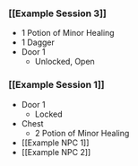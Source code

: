 
### [[Example Session 3]]

* 1 Potion of Minor Healing
* 1 Dagger
* Door 1
	* Unlocked, Open

### [[Example Session 1]]

* Door 1
	* Locked
* Chest
	* 2 Potion of Minor Healing
* [[Example NPC 1]]
* [[Example NPC 2]]

